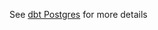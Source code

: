 See [dbt Postgres](https://www.entechlog.com/blog/data/how-to-configure-dbt-for-postgres/) for more details